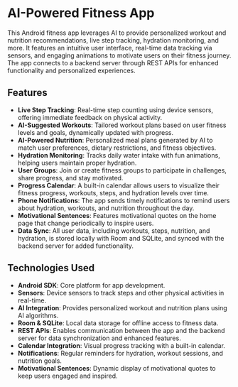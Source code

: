 # AI-Powered Fitness App

This Android fitness app leverages AI to provide personalized workout and nutrition recommendations, live step tracking, hydration monitoring, and more. It features an intuitive user interface, real-time data tracking via sensors, and engaging animations to motivate users on their fitness journey. The app connects to a backend server through REST APIs for enhanced functionality and personalized experiences.

## Features

- **Live Step Tracking**: Real-time step counting using device sensors, offering immediate feedback on physical activity.
- **AI-Suggested Workouts**: Tailored workout plans based on user fitness levels and goals, dynamically updated with progress.
- **AI-Powered Nutrition**: Personalized meal plans generated by AI to match user preferences, dietary restrictions, and fitness objectives.
- **Hydration Monitoring**: Tracks daily water intake with fun animations, helping users maintain proper hydration.
- **User Groups**: Join or create fitness groups to participate in challenges, share progress, and stay motivated.
- **Progress Calendar**: A built-in calendar allows users to visualize their fitness progress, workouts, steps, and hydration levels over time.
- **Phone Notifications**: The app sends timely notifications to remind users about hydration, workouts, and nutrition throughout the day.
- **Motivational Sentences**: Features motivational quotes on the home page that change periodically to inspire users.
- **Data Sync**: All user data, including workouts, steps, nutrition, and hydration, is stored locally with Room and SQLite, and synced with the backend server for added functionality.

## Technologies Used

- **Android SDK**: Core platform for app development.
- **Sensors**: Device sensors to track steps and other physical activities in real-time.
- **AI Integration**: Provides personalized workout and nutrition plans using AI algorithms.
- **Room & SQLite**: Local data storage for offline access to fitness data.
- **REST APIs**: Enables communication between the app and the backend server for data synchronization and enhanced features.
- **Calendar Integration**: Visual progress tracking with a built-in calendar.
- **Notifications**: Regular reminders for hydration, workout sessions, and nutrition goals.
- **Motivational Sentences**: Dynamic display of motivational quotes to keep users engaged and inspired.
